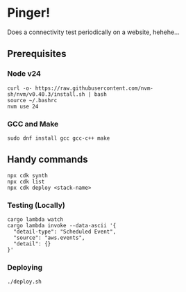 # Pinger!

Does a connectivity test periodically on a website, hehehe...

## Prerequisites

### Node v24
```
curl -o- https://raw.githubusercontent.com/nvm-sh/nvm/v0.40.3/install.sh | bash
source ~/.bashrc
nvm use 24
```

### GCC and Make
```
sudo dnf install gcc gcc-c++ make
```


## Handy commands
```
npx cdk synth
npx cdk list
npx cdk deploy <stack-name>
```

### Testing (Locally)
```
cargo lambda watch
cargo lambda invoke --data-ascii '{
  "detail-type": "Scheduled Event",
  "source": "aws.events",
  "detail": {}
}'
```

### Deploying
```
./deploy.sh
```